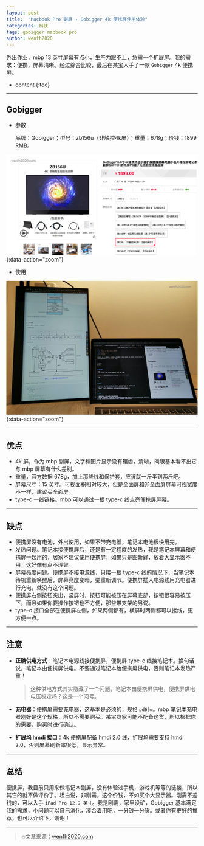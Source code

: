 ```yaml
---
layout: post
title:  "Macbook Pro 副屏 - Gobigger 4k 便携屏使用体验"
categories: 科技
tags: gobigger macbook pro
author: wenfh2020
---
```


外出作业，mbp 13 英寸屏幕有点小，生产力跟不上，急需一个扩展屏。我的需求：便携，屏幕清晰。经过综合比较，最后在某宝入手了一款 `Gobigger` 4k 便携屏。



* content
{:toc}

---

## Gobigger

* 参数

  品牌：Gobigger；型号：zb156u（非触控4k屏）；重量：678g；价钱：1899 RMB。

![Gobigger](/images/2020-05-13-11-27-48.png){:data-action="zoom"}

* 使用

![使用体验](/images/2020-05-13-13-25-53.png){:data-action="zoom"}

---

## 优点

* 4k 屏，作为 mbp 副屏，文字和图片显示没有锯齿，清晰，肉眼基本看不出它与 mbp 屏幕有什么差别。
* 重量，官方数据 678g，加上那些线和保护套，应该就一斤半到两斤吧。
* 屏幕尺寸：15 英寸。可视面积相对较大，但是全面屏和非全面屏屏幕可视宽度不一样，建议买全面屏。
* type-c 一线链接。mbp 可以通过一根 type-c 线点亮便携屏屏幕。

---

## 缺点

* 便携屏没有电池，外出使用，如果不带充电器，笔记本电池很快用完。
* 发热问题。笔记本接便携屏后，还是有一定程度的发热，我是笔记本屏幕和便携屏一起用的，居家不建议使用便携屏，如果只是图新鲜，放着大显示器不用，这好像有点不理智。
* 屏幕亮度问题。便携屏不接电源线，只接一根 type-c 线的情况下，当笔记本待机重新唤醒后，屏幕亮度变暗，要重新调节。便携屏插入电源线用充电器进行充电，就没有这个问题。
* 便携屏右侧按钮突出，竖屏时，按钮可能被压在屏幕底部，按钮很容易被压下，而且如果你要操作按钮也不方便，那些带支架的另说。
* type-c 接口全部在便携屏左侧，如果两侧都有，横屏时两侧都可以接线，更方便一点。

---

## 注意

* **正确供电方式**：笔记本电源线接便携屏，便携屏 type-c 线接笔记本。换句话说，笔记本由便携屏供电。不要通过笔记本给便携屏供电，否则笔记本发热严重！
  
  > 这种供电方式其实隐藏了一个问题，笔记本由便携屏供电，便携屏供电电压稳定吗？这是一个问号。

* **充电器**：便携屏需要充电器，这基本是必须的，规格 `pd65w`。mbp 笔记本充电器刚好是这个规格，所以不需要购买。某宝商家可能不配备这货，所以根据你的需要，购买时进行确认。

* **扩展坞 hmdi 接口**：4k 便携屏配备 hmdi 2.0 线，扩展坞需要支持 hmdi 2.0，否则屏幕刷新率很低，显示异常。

---

## 总结

便携屏，我目前只用来做笔记本副屏，没有体验过手机，游戏机等等的链接，所以其它的就不做评价了。坦白说，非刚需，这个价钱，不如买个大显示器。刚需不差钱的，可以入手 `iPad Pro 12.9 英寸`。我是刚需，家里没矿，Gobigger 基本满足我的需求，小问题可以自己消化，凑合着用吧，一分钱一分货。或者你有更好的推荐，也可以介绍下，谢谢！

---

> 🔥文章来源：[wenfh2020.com](https://wenfh2020.com/2020/05/13/gobigger-screen/)
